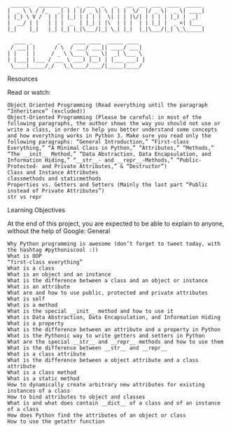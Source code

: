 ```
 ______   _______ _   _  ___  _   _   __  __  ___  ____  _____ 
|  _ \ \ / /_   _| | | |/ _ \| \ | | |  \/  |/ _ \|  _ \| ____|
| |_) \ V /  | | | |_| | | | |  \| | | |\/| | | | | |_) |  _|  
|  __/ | |   | | |  _  | |_| | |\  | | |  | | |_| |  _ <| |___ 
|_|    |_|   |_| |_| |_|\___/|_| \_| |_|  |_|\___/|_| \_\_____|
                                                               
  ____ _        _    ____ ____  _____ ____  
 / ___| |      / \  / ___/ ___|| ____/ ___| 
| |   | |     / _ \ \___ \___ \|  _| \___ \ 
| |___| |___ / ___ \ ___) |__) | |___ ___) |
 \____|_____/_/   \_\____/____/|_____|____/ 

 ```

Resources

Read or watch:

    Object Oriented Programming (Read everything until the paragraph “Inheritance” (excluded))
    Object-Oriented Programming (Please be careful: in most of the following paragraphs, the author shows the way you should not use or write a class, in order to help you better understand some concepts and how everything works in Python 3. Make sure you read only the following paragraphs: “General Introduction,” “First-class Everything,” “A Minimal Class in Python,” “Attributes,” “Methods,” “The __init__ Method,” “Data Abstraction, Data Encapsulation, and Information Hiding,” “__str__- and __repr__-Methods,” “Public- Protected- and Private Attributes,” & “Destructor”)
    Class and Instance Attributes
    classmethods and staticmethods
    Properties vs. Getters and Setters (Mainly the last part “Public instead of Private Attributes”)
    str vs repr

Learning Objectives

At the end of this project, you are expected to be able to explain to anyone, without the help of Google:
General

    Why Python programming is awesome (don’t forget to tweet today, with the hashtag #pythoniscool :))
    What is OOP
    “first-class everything”
    What is a class
    What is an object and an instance
    What is the difference between a class and an object or instance
    What is an attribute
    What are and how to use public, protected and private attributes
    What is self
    What is a method
    What is the special __init__ method and how to use it
    What is Data Abstraction, Data Encapsulation, and Information Hiding
    What is a property
    What is the difference between an attribute and a property in Python
    What is the Pythonic way to write getters and setters in Python
    What are the special __str__ and __repr__ methods and how to use them
    What is the difference between __str__ and __repr__
    What is a class attribute
    What is the difference between a object attribute and a class attribute
    What is a class method
    What is a static method
    How to dynamically create arbitrary new attributes for existing instances of a class
    How to bind attributes to object and classes
    What is and what does contain __dict__ of a class and of an instance of a class
    How does Python find the attributes of an object or class
    How to use the getattr function
